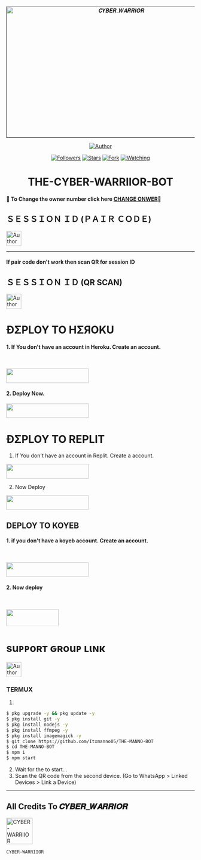  <p align="center">  
  <a href="">
    <img alt="𝑪𝒀𝑩𝑬𝑹_𝑾𝑨𝑹𝑹𝑰𝑶𝑹" width="600" height="350" src="https://i.imgur.com/ur24PoA.jpg">
  </a>
</p>



<p align="center">
<a href="https://github.com/CYBER-WARRIIOR/THE-CYBER-WARRIIOR-BOT"><img title="Author" src="https://img.shields.io/badge/THE CYBER-WARRIIOR BOT-black?style=for-the-badge&logo=github"></a>
<p/>

<p align="center">
<a href="https://github.com/CYBER-WARRIIOR?tab=followers"><img title="Followers" src="https://img.shields.io/github/followers/CYBER-WARRIIOR?label=Followers&style=social"></a>
<a href="https://github.com/CYBER-WARRIIOR/THE-CYBER-WARRIIOR-BOT/stargazers/"><img title="Stars" src="https://img.shields.io/github/stars/CYBER-WARRIIOR/THE-CYBER-WARRIIOR-BOT?&style=social"></a>
<a href="https://github.com/CYBER-WARRIIOR/THE-CYBER-WARRIIOR-BOT/network/members"><img title="Fork" src="https://img.shields.io/github/forks/CYBER-WARRIIOR/THE-CYBER-WARRIIOR-BOT?style=social"></a>
<a href="https://github.com/CYBER-WARRIIOR/THE-CYBER-WARRIIORBOT/watchers"><img title="Watching" src="https://img.shields.io/github/watchers/CYBER-WARRIIOR/THE-CYBER-WARRIIOR-BOT?label=Watching&style=social"></a>
</p>
 
<h1 align="center">THE-CYBER-WARRIIOR-BOT</h1>

#### 🪩 To Change the owner number click here [CHANGE ONWER](https://github.com/CYBER-WARRIIOR/THE-CYBER-WARRIIOR-BOT/blob/main/plugins/main-creator.js#L7)🪩

<h2 align="left">ＳＥＳＳＩＯＮ ＩＤ (ＰＡＩＲ ＣＯＤＥ)</h2>
<p align="left">
<a href="https://replit.com/@iycwwwuaaipgfjs/Prince-PairCode?v=1"><img height= "40" title="Author" src="https://img.shields.io/badge/SESSION ID-black?style=for-the-badge&logo=replit"></a>
<p/>

****
#### If pair code don't work then scan QR for session ID


<h2 align="left">ＳＥＳＳＩＯＮ ＩＤ (QR SCAN)</h2>

<a href="https://princebotqr.onrender.com/"><img height= "40" title="Author" src="https://img.shields.io/badge/SESSION ID-black?style=for-the-badge&logo=render"></a>
<p/>


<h1 align="left">ÐΣPLOY TO HΣЯOKU</h1> 

#### 1. If You don't have an account in Heroku. Create an account.
<br>
       <p align="left"><a href="https://signup.heroku.com"> <img src="https://img.shields.io/badge/heroku%20Account-purple?style=for-the-badge&logo=heroku" width="220" height="38.45"/></a></p>

#### 2. Deploy Now.
   <p align="left"><a href="https://heroku.com/deploy?template=https://github.com/CYBER-WARRIIOR/THE-CYBER-WARRIIOR-BOT"> <img src="https://img.shields.io/badge/Heroku%20Deploy-purple?style=for-the-badge&logo=heroku" width="220" height="38.45"/></a></p>



<h1 align="left">ÐΣPLOY TO REPLIT</h1> 

1. If You don't have an account in Replit. Create a account.
    <br>
<p align="left"><a href="https://replit.com/signup"> <img src="https://img.shields.io/badge/replit%20Account-purple?style=for-the-badge&logo=replit" width="220" height="38.45"/></a></p>

2. Now Deploy
    <br>
<p align="left"><a href="https://repl.it/github/CYBER-WARRIIOR/THE-CYBER-WARRIIOR-BOT"> <img src="https://img.shields.io/badge/replit%20Deploy-purple?style=for-the-badge&logo=replit" width="220" height="38.45"/></a></p>

<h2 align="left">DEPLOY TO KOYEB</h2> 

#### 1. if you don't have a koyeb account. Create an account.
   <br>
   <p align="left"><a href="https://app.koyeb.com/auth/signup"> <img src="https://img.shields.io/badge/Koyeb account-purple?style=for-the-badge&logo=koyeb" width="220" height="38.45"/></a></p>

#### 2. Now deploy
   <br>
  <p align="left"><a href="https://app.koyeb.com/apps/deploy?type=git&repository=github.com%2FCYBER-WARRIIOR%2FTHE-CYBER-WARRIIOR-BOT&branch=main&nameprincegds&builder=dockerfile&env[DATABASE_URL]=&env[SESSION_ID]=your+sessionid+here&env[PREFIX]=!&env[MODE]=public&env=[autoRead]=false&env[statusview]=false&env[REMOVEBG_KEY]=your+rmbg+key&env[antidelete]=false"> <img src="https://www.koyeb.com/static/images/deploy/button.svg" width="140" height="45.45"/></a></p>


<h1 align="left">suᴘᴘoʀт ԍʀouᴘ ʟιɴκ</h1>



   <p align="left">
      <a href="[https://chat.whatsapp.com/JuG5xKdjcQ5HJMbTweh1Zm]([https://chat.whatsapp.com/JuG5xKdjcQ5HJMbTweh1Zm](https://chat.whatsapp.com/JuG5xKdjcQ5HJMbTweh1Zm))"><img height= "40" length= "10" title="Author" src="https://img.shields.io/badge/Support Group-25D366?style=for-the-badge&logo=whatsApp&logoColor=white"></a>
     <p/>



 


### TERMUX
1. 
```sh
$ pkg upgrade -y && pkg update -y
$ pkg install git -y
$ pkg install nodejs -y
$ pkg install ffmpeg -y
$ pkg install imagemagick -y
$ git clone https://github.com/Itxmanno05/THE-MANNO-BOT
$ cd THE-MANNO-BOT
$ npm i 
$ npm start
```
2. Wait for the to start...
3. Scan the QR code from the second device. (Go to WhatsApp > Linked Devices > Link a Device) 
---------

<h2 align="left">All Credits To 𝑪𝒀𝑩𝑬𝑹_𝑾𝑨𝑹𝑹𝑰𝑶𝑹</h2>

<a href="https://github.com/CYBER-WARRIIOR/THE-CYBER-WARRIIOR-BOT"><img src="https://i.imgur.com/ppd1XA0.jpg" width="70" height="70" alt="CYBER-WARRIIOR"/></a>
  
`CYBER-WARRIIOR`

